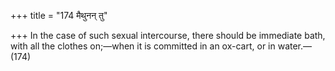 +++
title = "174 मैथुनन् तु"

+++
In the case of such sexual intercourse, there should be immediate bath,
with all the clothes on;—when it is committed in an ox-cart, or in
water.—(174)


